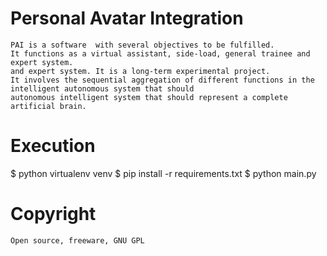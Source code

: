 # Personal Avatar Integration

    PAI is a software  with several objectives to be fulfilled.
    It functions as a virtual assistant, side-load, general trainee and expert system. 
    and expert system. It is a long-term experimental project. 
    It involves the sequential aggregation of different functions in the intelligent autonomous system that should
    autonomous intelligent system that should represent a complete artificial brain.

# Execution 

$ python virtualenv venv
$ pip install -r requirements.txt
$ python main.py

# Copyright

    Open source, freeware, GNU GPL
